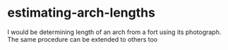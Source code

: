 # estimating-arch-lengths
I would be determining length of an arch from a fort using its photograph. The same procedure can be extended to others too
